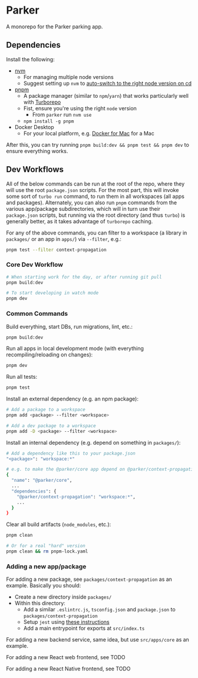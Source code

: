 # Parker

A monorepo for the Parker parking app.

## Dependencies

Install the following:

- [nvm](https://github.com/nvm-sh/nvm)
  - For managing multiple node versions
  - Suggest setting up `nvm` to [auto-switch to the right node version on cd](https://github.com/nvm-sh/nvm#deeper-shell-integration)
- [pnpm](https://pnpm.io/)
  - A package manager (similar to `npm`/`yarn`) that works particularly well with [Turborepo](https://turborepo.org/)
  - Fist, ensure you're using the right `node` version
    - From `parker` run `nvm use`
  - `npm install -g pnpm`
- Docker Desktop
  - For your local platform, e.g. [Docker for Mac](https://docs.docker.com/desktop/install/mac-install/) for a Mac

After this, you can try running `pnpm build:dev && pnpm test && pnpm dev` to ensure everything works.

## Dev Workflows

All of the below commands can be run at the root of the repo, where they will use the root `package.json` scripts. For the most part, this will invoke some sort of `turbo run` command, to run them in all workspaces (all apps and packages). Alternately, you can also run `pnpm` commands from the various app/package subdirectories, which will in turn use their `package.json` scripts, but running via the root directory (and thus `turbo`) is generally better, as it takes advantage of `turborepo` caching.

For any of the above commands, you can filter to a workspace (a library in `packages/` or an app in `apps/`) via `--filter`, e.g.:

```bash
pnpm test --filter context-propagation
```

### Core Dev Workflow

```bash
# When starting work for the day, or after running git pull
pnpm build:dev

# To start developing in watch mode
pnpm dev
```

### Common Commands

Build everything, start DBs, run migrations, lint, etc.:

```bash
pnpm build:dev
```

Run all apps in local development mode (with everything recompiling/reloading on changes):

```bash
pnpm dev
```

Run all tests:

```bash
pnpm test
```

Install an external dependency (e.g. an npm package):

```bash
# Add a package to a workspace
pnpm add <package> --filter <workspace>

# Add a dev package to a workspace
pnpm add -D <package> --filter <workspace>
```

Install an internal dependency (e.g. depend on something in `packages/`):

```bash
# Add a dependency like this to your package.json
"<package>": "workspace:*"

# e.g. to make the @parker/core app depend on @parker/context-propagation
{
  "name": "@parker/core",
  ...
  "dependencies": {
    "@parker/context-propagation": "workspace:*",
    ...
  }
}
```

Clear all build artifacts (`node_modules`, etc.):

```bash
pnpm clean

# Or for a real "hard" version
pnpm clean && rm pnpm-lock.yaml
```

### Adding a new app/package

For adding a new package, see `packages/context-propagation` as an example. Basically you should:

- Create a new directory inside `packages/`
- Within this directory:
  - Add a similar `.eslintrc.js`, `tsconfig.json` and `package.json` to `packages/context-propagation`
  - Setup `jest` using [these instructions](https://kulshekhar.github.io/ts-jest/docs/getting-started/installation/)
  - Add a main entrypoint for exports at `src/index.ts`

For adding a new backend service, same idea, but use `src/apps/core` as an example.

For adding a new React web frontend, see TODO

For adding a new React Native frontend, see TODO
